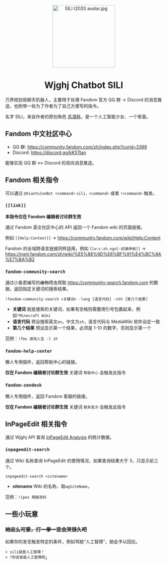 <div align="center">

<img src="https://i.loli.net/2021/02/19/nPzM8qvmyGBI2aL.jpg" alt="SILI t2020 avatar.jpg" title="SILI t2020 avatar.jpg" width="200"/>

# Wjghj Chatbot SILI

</div>

万界规划局聊天机器人，主要用于处理 Fandom 官方 QQ 群 → Discord 的消息推送，也附带一些为了作者为了自己方便写的指令。

名字 SILI，来自作者的原创角色 [苏凛栎](https://epbureau.fandom.com/wiki/苏凛栎)，是一个人工智能少女、一个笨蛋。

## Fandom 中文社区中心

- QQ 群: https://community.fandom.com/zh/index.php?curid=3399
- Discord: https://discord.gg/kK5Ttan

能够实现 QQ 群 ↔ Discord 的双向消息推送。

## Fandom 相关指令

可以通过 `@XiaoYuJunBot <command>` `sili，<command>` 或者 `!<command>` 触发。

### `[[link]]`

**本指令仅在 Fandom 编辑者讨论群生效**

通过 Fandom 英文社区中心的 API 返回一个 Fandom wiki 的页面链接。

例如 `[[Help:Content]]` → https://community.fandom.com/wiki/Help:Content

Fandom 的全域跨语言链接同样适用，例如 `[[w:c:zh.ngnl:初濑伊纲]]` → https://ngnl.fandom.com/zh/wiki/%E5%88%9D%E6%BF%91%E4%BC%8A%E7%BA%B2

### `fandom-community-search`

通过小鱼君编写的~~废物~~爬虫爬取 https://community-search.fandom.com 的数据，返回指定关键词的搜索结果。

`!fandom-community-search <关键词> -lang [语言代码] -nth [第几个结果]`

- **关键词** 就是搜索的关键词，如果有空格则需要用引号包裹起来，例如`"Minecraft Wiki`
- **语言代码** 预设搜索英文`en`，中文为`zh`，语言代码与 MediaWiki 软件设定一致
- **第几个结果** 预设显示第一个结果，必须是 1-10 的数字，否则显示第一个

范例：`!fms 游戏人生 -l zh`

### `fandom-help-center`

懒人专用插件，返回帮助中心的链接。

**仅在 Fandom 编辑者讨论群生效** 关键词 `帮助中心` 会触发此指令

### `fandom-zendesk`

懒人专用插件，返回 Fandom 客服的链接。

**仅在 Fandom 编辑者讨论群生效** 关键词 `联系官方` 会触发此指令

## InPageEdit 相关指令

通过 Wjghj API 查询 [InPageEdit Analysis](https://dragon-fish.github.io/inpageedit-v2/analysis/) 的统计数据。

### `inpageedit-search`

通过 Wiki 名称查询 InPageEdit 的使用情况，如果查询结果大于 3，只显示前三个。

`inpageedit-search <sitename>`

- **sitename** Wiki 的名称，取`wgSiteName`，

范例：`!ipes 萌娘百科`

## 一些小玩意

### ~~她这么可爱，打一拳一定会哭很久吧~~


如果你的发言触发特定的条件，例如骂她“人工智障”，她会予以回应。

```
> sili就是人工智障！
< ?你说谁是人工智障呢¿
```
